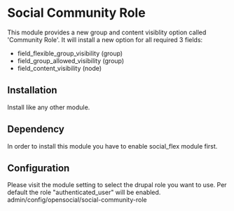 # Social Community Role

This module provides a new group and content visiblity option called 'Community Role'. It will install a new option for all required 3 fields:
- field_flexible_group_visibility (group)
- field_group_allowed_visibility (group)
- field_content_visibility (node)

## Installation

Install like any other module.

## Dependency

In order to install this module you have to enable social_flex module first. 

## Configuration

Please visit the module setting to select the drupal role you want to use.
Per default the role "authenticated_user" will be enabled.
admin/config/opensocial/social-community-role
